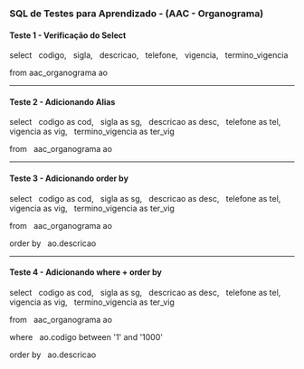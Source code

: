### SQL de Testes para Aprendizado - (AAC - Organograma)

#### Teste 1 - Verificação do Select 

select
  codigo,
  sigla,
  descricao,
  telefone,
  vigencia,
  termino_vigencia

from
  aac_organograma ao
  
____
#### Teste 2 - Adicionando Alias

select
  codigo as cod,
  sigla as sg,
  descricao as desc,
  telefone as tel,
  vigencia as vig,
  termino_vigencia as ter_vig

from
  aac_organograma ao
  
______
#### Teste 3 - Adicionando order by 

select
  codigo as cod,
  sigla as sg,
  descricao as desc,
  telefone as tel,
  vigencia as vig,
  termino_vigencia as ter_vig
  
from
  aac_organograma ao

order by
  ao.descricao

--------------------------------
#### Teste 4 - Adicionando where + order by 

select
  codigo as cod,
  sigla as sg,
  descricao as desc,
  telefone as tel,
  vigencia as vig,
  termino_vigencia as ter_vig

from
  aac_organograma ao

where
  ao.codigo between '1' and '1000'

order by
  ao.descricao